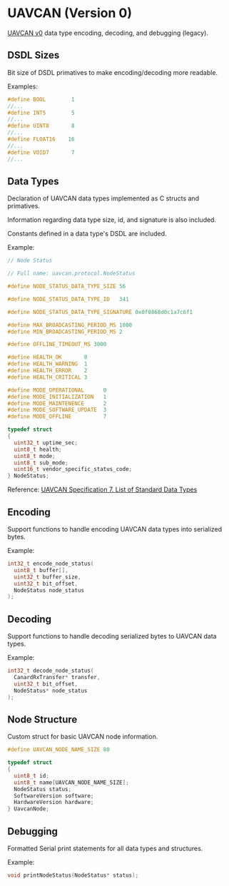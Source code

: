 # UAVCAN (Version 0)

[UAVCAN v0](legacy.uavcan.org) data type encoding, decoding, and debugging (legacy).

## DSDL Sizes

Bit size of DSDL primatives to make encoding/decoding more readable.

Examples:

```c
#define BOOL        1
//...
#define INT5        5
//...
#define UINT8       8
//...
#define FLOAT16    16
//...
#define VOID7       7
//...
```

## Data Types

Declaration of UAVCAN data types implemented as C structs and primatives.

Information regarding data type size, id, and signature is also included.

Constants defined in a data type's DSDL are included.

Example:

```c
// Node Status

// Full name: uavcan.protocol.NodeStatus

#define NODE_STATUS_DATA_TYPE_SIZE 56

#define NODE_STATUS_DATA_TYPE_ID   341

#define NODE_STATUS_DATA_TYPE_SIGNATURE 0x0f0868d0c1a7c6f1

#define MAX_BROADCASTING_PERIOD_MS 1000
#define MIN_BROADCASTING_PERIOD_MS 2

#define OFFLINE_TIMEOUT_MS 3000

#define HEALTH_OK       0
#define HEALTH_WARNING  1
#define HEALTH_ERROR    2
#define HEALTH_CRITICAL 3

#define MODE_OPERATIONAL      0
#define MODE_INITIALIZATION   1
#define MODE_MAINTENENCE      2
#define MODE_SOFTWARE_UPDATE  3
#define MODE_OFFLINE          7

typedef struct
{
  uint32_t uptime_sec;
  uint8_t health;
  uint8_t mode;
  uint8_t sub_mode;
  uint16_t vendor_specific_status_code;
} NodeStatus;
```

Reference: [UAVCAN Specification 7. List of Standard Data Types](https://legacy.uavcan.org/Specification/7._List_of_standard_data_types/)

## Encoding

Support functions to handle encoding UAVCAN data types into serialized bytes.

Example:

```c
int32_t encode_node_status(
  uint8_t buffer[],
  uint32_t buffer_size,
  uint32_t bit_offset,
  NodeStatus node_status
);
```

## Decoding

Support functions to handle decoding serialized bytes to UAVCAN data types.

Example:

```c
int32_t decode_node_status(
  CanardRxTransfer* transfer,
  uint32_t bit_offset,
  NodeStatus* node_status
);
```

## Node Structure

Custom struct for basic UAVCAN node information.

```c
#define UAVCAN_NODE_NAME_SIZE 80

typedef struct
{
  uint8_t id;
  uint8_t name[UAVCAN_NODE_NAME_SIZE];
  NodeStatus status;
  SoftwareVersion software;
  HardwareVersion hardware;
} UavcanNode;
```

## Debugging

Formatted Serial print statements for all data types and structures.

Example:

```c
void printNodeStatus(NodeStatus* status);
```
